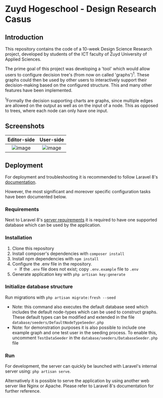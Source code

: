 # Zuyd Hogeschool - Design Research Casus


## Introduction

This repository contains the code of a 10-week Design Science Research project, developed by students of the ICT faculty of Zuyd University of Applied Sciences.

The prime goal of this project was developing a 'tool' which would allow users to configure decision tree's (from now on called 'graphs')<sup>1</sup>.
These graphs could then be used by other users to interactively support their decision-making based on the configured structure.
This and many other features have been implemented.

<sup>1</sup>Formally the decision supporting charts are graphs, since multiple edges are allowed on the output as well as on the input of a node. This as opposed to trees, where each node can only have one input.

## Screenshots

Editor-side             |  User-side
:-------------------------:|:-------------------------:
![image](https://user-images.githubusercontent.com/50321538/114946172-f6c7f480-9e4a-11eb-8971-10f172c94cf5.png) | ![image](https://user-images.githubusercontent.com/50321538/114946473-84a3df80-9e4b-11eb-95cd-9c6f5c2378e8.png)
<!--![image](https://user-images.githubusercontent.com/50321538/114946283-2c6cdd80-9e4b-11eb-82a5-1fa4f9344c78.png)-->

## Deployment
For deployment and troubleshooting it is recommended to follow Laravel 8's [documentation](https://laravel.com/docs/8.x/deployment).

However, the most significant and moreover specific configuration tasks have been documented below.

### Requirements

Next to Laravel 8's [server requirements](https://laravel.com/docs/8.x/deployment#server-requirements) it is required to have one supported database which can be used by the application.

### Installation

1. Clone this repository
2. Install composer's dependencies with `composer install`
3. Install npm dependencies with `npm install`
4. Configure the .env file in the repository.
    - If the `.env` file does not exist; copy `.env.example` file to `.env`
5. Generate application key with `php artisan key:generate`

### Initialize database structure

Run migrations with `php artisan migrate:fresh --seed`
- Note: this command also executes the default database seed which includes the default node-types which can be used to construct graphs. These default types can be modified and extended in the file `database/seeders/DefaultNodeTypeSeeder.php`
- Note: for demonstration purposes it is also possible to include one example graph and one test user in the seeding process. To enable this, uncomment `TestDataSeeder` in the `database/seeders/DatabaseSeeder.php` file

### Run

For development, the server can quickly be launched with Laravel's internal server using: `php artisan serve`.

Alternatively it is possible to serve the application by using another web server like Nginx or Apache. Please refer to Laravel 8's documentation for further reference.

